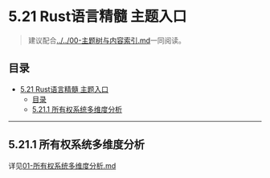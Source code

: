 # 5.21 Rust语言精髓 主题入口

> 建议配合[../../00-主题树与内容索引.md](../../00-主题树与内容索引.md)一同阅读。

## 目录

- [5.21 Rust语言精髓 主题入口](#521-rust语言精髓-主题入口)
  - [目录](#目录)
  - [5.21.1 所有权系统多维度分析](#5211-所有权系统多维度分析)

---

## 5.21.1 所有权系统多维度分析

详见[01-所有权系统多维度分析.md](./01-所有权系统多维度分析.md)
